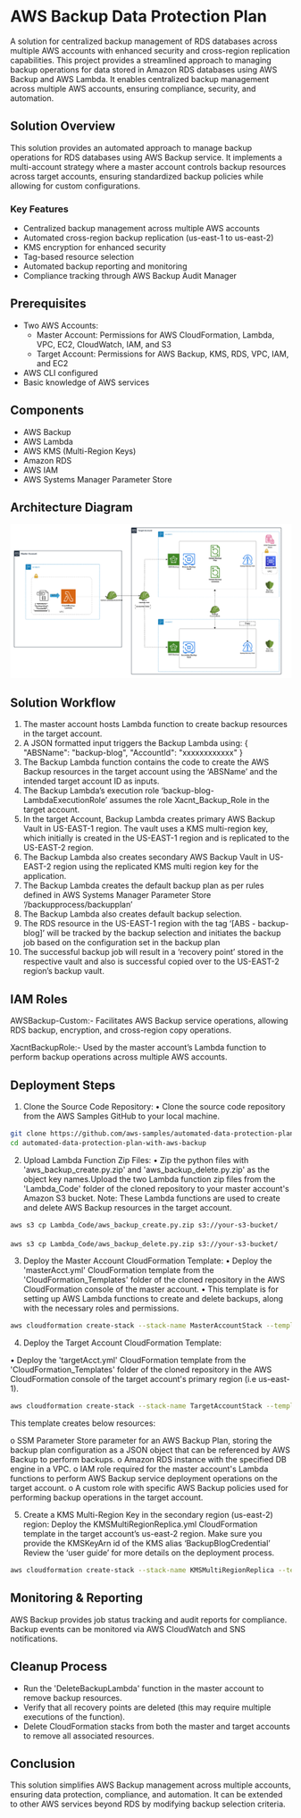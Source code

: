 # AWS Backup Data Protection Plan

A solution for centralized backup management of RDS databases across multiple AWS accounts with enhanced security and cross-region replication capabilities. This project provides a streamlined approach to managing backup operations for data stored in Amazon RDS databases using AWS Backup and AWS Lambda. It enables centralized backup management across multiple AWS accounts, ensuring compliance, security, and automation.

## Solution Overview

This solution provides an automated approach to manage backup operations for RDS databases using AWS Backup service. It implements a multi-account strategy where a master account controls backup resources across target accounts, ensuring standardized backup policies while allowing for custom configurations.

### Key Features

- Centralized backup management across multiple AWS accounts
- Automated cross-region backup replication (us-east-1 to us-east-2)
- KMS encryption for enhanced security
- Tag-based resource selection
- Automated backup reporting and monitoring
- Compliance tracking through AWS Backup Audit Manager

## Prerequisites

- Two AWS Accounts:
  - Master Account: Permissions for AWS CloudFormation, Lambda, VPC, EC2, CloudWatch, IAM, and S3
  - Target Account: Permissions for AWS Backup, KMS, RDS, VPC, IAM, and EC2
- AWS CLI configured
- Basic knowledge of AWS services

## Components

- AWS Backup
- AWS Lambda
- AWS KMS (Multi-Region Keys)
- Amazon RDS
- AWS IAM
- AWS Systems Manager Parameter Store

## Architecture Diagram

![alt text](architecture_diagram.png)

## Solution Workflow

1.	The master account hosts Lambda function to create backup resources in the target account. 
2.	A JSON formatted input triggers the Backup Lambda using:
{
  "ABSName": "backup-blog",
  "AccountId": "xxxxxxxxxxxx"
}
3.	The Backup Lambda function contains the code to create the AWS Backup resources in the target account using the ‘ABSName’ and the intended target account ID as inputs. 
4.	The Backup Lambda’s execution role ‘backup-blog-LambdaExecutionRole’ assumes the role Xacnt_Backup_Role in the target account.
5.	In the target Account, Backup Lambda creates primary AWS Backup Vault in US-EAST-1 region. The vault uses a KMS multi-region key, which initially is created in the US-EAST-1 region and is replicated to the US-EAST-2 region.
6.	The Backup Lambda also creates secondary AWS Backup Vault in US-EAST-2 region using the replicated KMS multi region key for the application. 
7.	The Backup Lambda creates the default backup plan as per rules defined in AWS Systems Manager Parameter Store ‘/backupprocess/backupplan’
8.	The Backup Lambda also creates default backup selection.
9.	The RDS resource in the US-EAST-1 region with the tag ‘[ABS - backup-blog]’ will be tracked by the backup selection and initiates the backup job based on the configuration set in the backup plan 
10.	The successful backup job will result in a ‘recovery point’ stored in the respective vault and also is successful copied over to the US-EAST-2 region’s backup vault.

## IAM Roles

AWSBackup-Custom:-
Facilitates AWS Backup service operations, allowing RDS backup, encryption, and cross-region copy operations.

XacntBackupRole:-
Used by the master account’s Lambda function to perform backup operations across multiple AWS accounts.

## Deployment Steps

1.	Clone the Source Code Repository:
•	Clone the source code repository from the AWS Samples GitHub to your local machine.

```bash
git clone https://github.com/aws-samples/automated-data-protection-plan-with-aws-backup.git
cd automated-data-protection-plan-with-aws-backup
```

2.	Upload Lambda Function Zip Files:
•	Zip the python files with 'aws_backup_create.py.zip' and 'aws_backup_delete.py.zip' as the object key names.Upload the two Lambda function zip files from the 'Lambda_Code' folder of the cloned repository to your master account's Amazon S3 bucket. 
Note: These Lambda functions are used to create and delete AWS Backup resources in the target account.

```bash
aws s3 cp Lambda_Code/aws_backup_create.py.zip s3://your-s3-bucket/

aws s3 cp Lambda_Code/aws_backup_delete.py.zip s3://your-s3-bucket/
```

3.	Deploy the Master Account CloudFormation Template:
•	Deploy the 'masterAcct.yml' CloudFormation template from the 'CloudFormation_Templates' folder of the cloned repository in the AWS CloudFormation console of the master account. 
•	This template is for setting up AWS Lambda functions to create and delete backups, along with the necessary roles and permissions.

```bash
aws cloudformation create-stack --stack-name MasterAccountStack --template-body file://CloudFormation_Templates/masterAcct.yml
```

4.	Deploy the Target Account CloudFormation Template:

•	Deploy the 'targetAcct.yml' CloudFormation template from the 'CloudFormation_Templates' folder of the cloned repository in the AWS CloudFormation console of the target account's primary region (i.e us-east-1). 

```bash
aws cloudformation create-stack --stack-name TargetAccountStack --template-body file://CloudFormation_Templates/targetAcct.yml
```

This template creates below resources:

o	SSM Parameter Store parameter for an AWS Backup Plan, storing the backup plan configuration as a JSON object that can be referenced by AWS Backup to perform backups. 
o	Amazon RDS instance with the specified DB engine in a VPC.
o	IAM role required for the master account's Lambda functions to perform AWS Backup service deployment operations on the target account.
o	A custom role with specific AWS Backup policies used for performing backup operations in the target account.

5.	Create a KMS Multi-Region Key in the secondary region (us-east-2) region:
Deploy the KMSMultiRegionReplica.yml CloudFormation template in the target account’s us-east-2 region. Make sure you provide the KMSKeyArn id of the KMS alias ‘BackupBlogCredential’ Review the ‘user guide’ for more details on the deployment process.

```bash
aws cloudformation create-stack --stack-name KMSMultiRegionReplica --template-body file://CloudFormation_Templates/KMSMultiRegionReplica.yml
```

## Monitoring & Reporting
AWS Backup provides job status tracking and audit reports for compliance. Backup events can be monitored via AWS CloudWatch and SNS notifications.

## Cleanup Process
- Run the 'DeleteBackupLambda' function in the master account to remove backup resources.
- Verify that all recovery points are deleted (this may require multiple executions of the function).
- Delete CloudFormation stacks from both the master and target accounts to remove all associated resources.

## Conclusion
This solution simplifies AWS Backup management across multiple accounts, ensuring data protection, compliance, and automation. It can be extended to other AWS services beyond RDS by modifying backup selection criteria.
